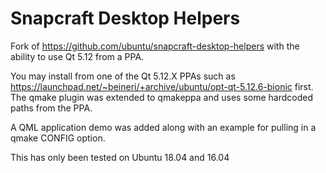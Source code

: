 # Snapcraft Desktop Helpers

Fork of https://github.com/ubuntu/snapcraft-desktop-helpers with the ability to use Qt 5.12 from a PPA.  

You may install from one of the Qt 5.12.X PPAs such as https://launchpad.net/~beineri/+archive/ubuntu/opt-qt-5.12.6-bionic first.  The qmake plugin was extended to qmakeppa and uses some hardcoded paths from the PPA.

A QML application demo was added along with an example for pulling in a qmake CONFIG option.  

This has only been tested on Ubuntu 18.04 and 16.04
